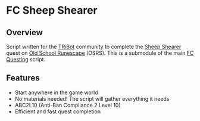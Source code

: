# FC Sheep Shearer

## Overview
Script written for the [TRiBot](https://tribot.org/forums/) community to complete the [Sheep Shearer](http://oldschoolrunescape.wikia.com/wiki/Sheep_Shearer) quest on
[Old School Runescape](https://oldschool.runescape.com/) (OSRS). This is a submodule of the main [FC Questing](https://github.com/fmorris2/fc-questing) script.

## Features
- Start anywhere in the game world
- No materials needed! The script will gather everything it needs
- ABC2L10 (Anti-Ban Compliance 2 Level 10)
- Efficient and fast quest completion
